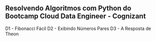 ## Resolvendo Algoritmos com Python do Bootcamp Cloud Data Engineer - Cognizant

D1 - Fibonacci Fácil
D2 - Exibindo Números Pares
D3 - A Resposta de Theon

